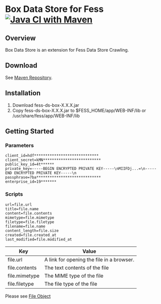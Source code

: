Box Data Store for Fess
[![Java CI with Maven](https://github.com/codelibs/fess-ds-box/actions/workflows/maven.yml/badge.svg)](https://github.com/codelibs/fess-ds-box/actions/workflows/maven.yml)
==========================

## Overview

Box Data Store is an extension for Fess Data Store Crawling.

## Download

See [Maven Repository](https://repo1.maven.org/maven2/org/codelibs/fess/fess-ds-box/).

## Installation

1. Download fess-ds-box-X.X.X.jar
2. Copy fess-ds-box-X.X.X.jar to $FESS\_HOME/app/WEB-INF/lib or /usr/share/fess/app/WEB-INF/lib

## Getting Started

### Parameters

```
client_id=hdf*****************************
client_secret=kMN**************************
public_key_id=4t******
private_key=-----BEGIN ENCRYPTED PRIVATE KEY-----\nMIIFDj...=\n-----END ENCRYPTED PRIVATE KEY-----\n
passphrase=7ba*****************************
enterprise_id=19*******
```

### Scripts

```
url=file.url
title=file.name
content=file.contents
mimetype=file.mimetype
filetype=file.filetype
filename=file.name
content_length=file.size
created=file.created_at
last_modified=file.modified_at
```

| Key | Value |
| --- | --- |
| file.url | A link for opening the file in a browser. |
| file.contents | The text contents of the file |
| file.mimetype | The MIME type of the file |
| file.filetype | The file type of the file |

Please see [File Object](https://developer.box.com/reference#file-object)
